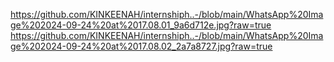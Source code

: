 https://github.com/KINKEENAH/internshiph..-/blob/main/WhatsApp%20Image%202024-09-24%20at%2017.08.01_9a6d712e.jpg?raw=true
https://github.com/KINKEENAH/internshiph..-/blob/main/WhatsApp%20Image%202024-09-24%20at%2017.08.02_2a7a8727.jpg?raw=true
